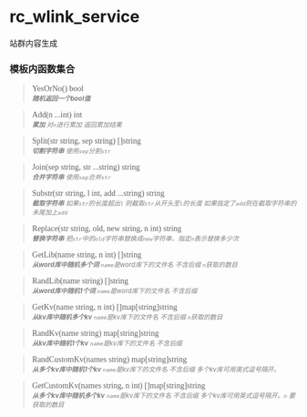 # rc_wlink_service
站群内容生成

### 模板内函数集合

> <span style="font-family: serif;">YesOrNo() bool</span><br/>
> <i style="color:gray; font-size: 80%"><b>随机返回一个bool值</b></i>

> <span style="font-family: serif;">Add(n ...int) int</span><br/>
> <i style="color:gray; font-size: 80%"><b>累加</b> 对`n`进行累加 返回累加结果</i>

> <span style="font-family: serif;">Split(str string, sep string) []string</span><br/>
> <i style="color:gray; font-size: 80%"><b>切割字符串</b> 使用`sep`分割`str`</i>

> <span style="font-family: serif;">Join(sep string, str ...string) string</span><br/>
> <i style="color:gray; font-size: 80%"><b>合并字符串</b> 使用`sep`合并`str`</i>

> <span style="font-family: serif;">Substr(str string, l int, add ...string) string</span><br/>
> <i style="color:gray; font-size: 80%"><b>截取字符串</b> 如果`str`的长度超出`l` 则截取`str`从开头至`l`的长度 如果指定了`add`则在截取字符串的未尾加上`add`</i>

> <span style="font-family: serif;">Replace(str string, old, new string, n int) string</span><br/>
> <i style="color:gray; font-size: 80%"><b>替换字符串</b> 把`str`中的`old`字符串替换成`new`字符串，指定`n`表示替换多少次</i>

> <span style="font-family: serif;">GetLib(name string, n int) []string</span><br/>
> <i style="color:gray; font-size: 80%"><b>从word库中随机多个词</b> `name`是word库下的文件名 不含后缀 `n`获取的数目</i>

> <span style="font-family: serif;">RandLib(name string) []string</span><br/>
> <i style="color:gray; font-size: 80%"><b>从word库中随机1个词</b> `name`是word库下的文件名 不含后缀</i>

> <span style="font-family: serif;">GetKv(name string, n int) []map[string]string</span><br/>
> <i style="color:gray; font-size: 80%"><b>从kv库中随机多个kv</b> `name`是kv库下的文件名 不含后缀 `n`获取的数目</i>

> <span style="font-family: serif;">RandKv(name string) map[string]string</span><br/>
> <i style="color:gray; font-size: 80%"><b>从kv库中随机1个kv</b> `name`是kv库下的文件名 不含后缀</i>

> <span style="font-family: serif;">RandCustomKv(names string) map[string]string</span><br/>
> <i style="color:gray; font-size: 80%"><b>从多个kv库中随机1个kv</b> `name`是kv库下的文件名 不含后缀 多个kv库可用英式逗号隔开。</i>

> <span style="font-family: serif;">GetCustomKv(names string, n int) []map[string]string</span><br/>
> <i style="color:gray; font-size: 80%"><b>从多个kv库中随机多个kv</b> `name`是kv库下的文件名 不含后缀 多个kv库可用英式逗号隔开。`n` 要获取的数目</i>